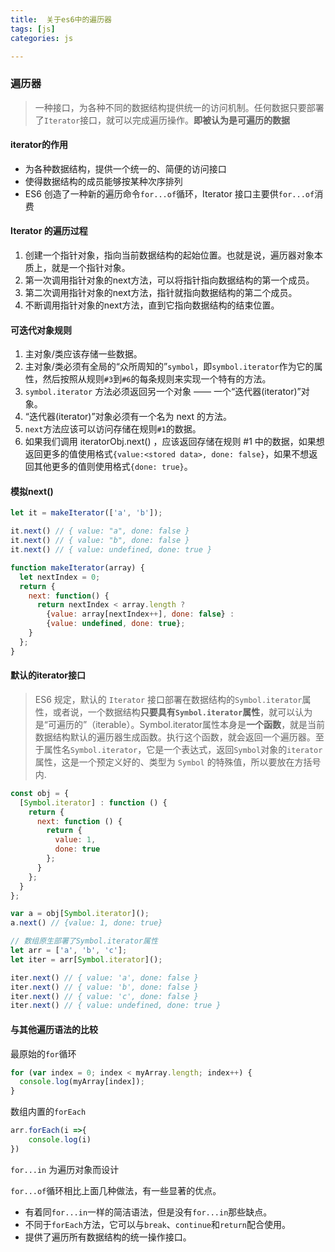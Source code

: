 ```yaml
---
title:  关于es6中的遍历器
tags: [js]
categories: js

---
```


### 遍历器
> 一种接口，为各种不同的数据结构提供统一的访问机制。任何数据只要部署了`Iterator`接口，就可以完成遍历操作。<b>即被认为是可遍历的数据</b>

#### iterator的作用
- 为各种数据结构，提供一个统一的、简便的访问接口
- 使得数据结构的成员能够按某种次序排列
- ES6 创造了一种新的遍历命令`for...of`循环，Iterator 接口主要供`for...of`消费

#### Iterator 的遍历过程
1. 创建一个指针对象，指向当前数据结构的起始位置。也就是说，遍历器对象本质上，就是一个指针对象。
2. 第一次调用指针对象的next方法，可以将指针指向数据结构的第一个成员。
3. 第二次调用指针对象的next方法，指针就指向数据结构的第二个成员。
4. 不断调用指针对象的next方法，直到它指向数据结构的结束位置。
<!-- more -->
#### 可迭代对象规则

1. 主对象/类应该存储一些数据。
2. 主对象/类必须有全局的“众所周知的”`symbol`，即`symbol.iterator`作为它的属性，然后按照从规则`#3`到`#6`的每条规则来实现一个特有的方法。
3. `symbol.iterator` 方法必须返回另一个对象 —— 一个“迭代器(iterator)”对象。
4. “迭代器(iterator)”对象必须有一个名为 next 的方法。
5. `next`方法应该可以访问存储在规则`#1`的数据。
6. 如果我们调用 iteratorObj.next() ，应该返回存储在规则 #1 中的数据，如果想返回更多的值使用格式`{value:<stored data>, done: false}`，如果不想返回其他更多的值则使用格式`{done: true}`。

#### 模拟next()

```js
let it = makeIterator(['a', 'b']);

it.next() // { value: "a", done: false }
it.next() // { value: "b", done: false }
it.next() // { value: undefined, done: true }

function makeIterator(array) {
  let nextIndex = 0;
  return {
    next: function() {
      return nextIndex < array.length ?
        {value: array[nextIndex++], done: false} :
        {value: undefined, done: true};
    }
  };
}
```
#### 默认的iterator接口
>ES6 规定，默认的 `Iterator` 接口部署在数据结构的`Symbol.iterator`属性，或者说，一个数据结构<b>只要具有`Symbol.iterator`属性</b>，就可以认为是“可遍历的”（iterable）。Symbol.iterator属性本身是<b>一个函数</b>，就是当前数据结构默认的遍历器生成函数。执行这个函数，就会返回一个遍历器。至于属性名`Symbol.iterator`，它是一个表达式，返回`Symbol`对象的`iterator`属性，这是一个预定义好的、类型为 `Symbol` 的特殊值，所以要放在方括号内.

```js
const obj = {
  [Symbol.iterator] : function () {
    return {
      next: function () {
        return {
          value: 1,
          done: true
        };
      }
    };
  }
};

var a = obj[Symbol.iterator]();
a.next() // {value: 1, done: true}

// 数组原生部署了Symbol.iterator属性
let arr = ['a', 'b', 'c'];
let iter = arr[Symbol.iterator]();

iter.next() // { value: 'a', done: false }
iter.next() // { value: 'b', done: false }
iter.next() // { value: 'c', done: false }
iter.next() // { value: undefined, done: true }
```
#### 与其他遍历语法的比较

最原始的`for`循环
```js
for (var index = 0; index < myArray.length; index++) {
  console.log(myArray[index]);
}
```

数组内置的`forEach`
```js
arr.forEach(i =>{
    console.log(i)
})
```

`for...in` 为遍历对象而设计

`for...of`循环相比上面几种做法，有一些显著的优点。
- 有着同`for...in`一样的简洁语法，但是没有`for...in`那些缺点。
- 不同于`forEach`方法，它可以与`break`、`continue`和`return`配合使用。
- 提供了遍历所有数据结构的统一操作接口。
